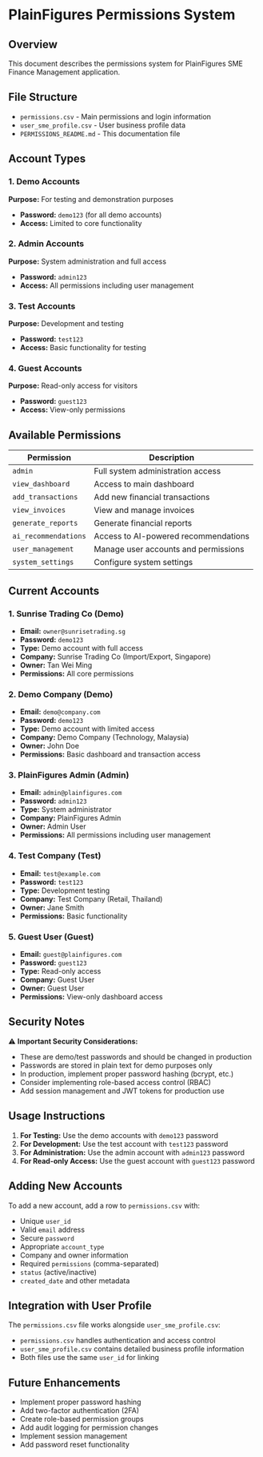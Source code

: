 # PlainFigures Permissions System

## Overview
This document describes the permissions system for PlainFigures SME Finance Management application.

## File Structure
- `permissions.csv` - Main permissions and login information
- `user_sme_profile.csv` - User business profile data
- `PERMISSIONS_README.md` - This documentation file

## Account Types

### 1. Demo Accounts
**Purpose:** For testing and demonstration purposes
- **Password:** `demo123` (for all demo accounts)
- **Access:** Limited to core functionality

### 2. Admin Accounts
**Purpose:** System administration and full access
- **Password:** `admin123`
- **Access:** All permissions including user management

### 3. Test Accounts
**Purpose:** Development and testing
- **Password:** `test123`
- **Access:** Basic functionality for testing

### 4. Guest Accounts
**Purpose:** Read-only access for visitors
- **Password:** `guest123`
- **Access:** View-only permissions

## Available Permissions

| Permission | Description |
|------------|-------------|
| `admin` | Full system administration access |
| `view_dashboard` | Access to main dashboard |
| `add_transactions` | Add new financial transactions |
| `view_invoices` | View and manage invoices |
| `generate_reports` | Generate financial reports |
| `ai_recommendations` | Access to AI-powered recommendations |
| `user_management` | Manage user accounts and permissions |
| `system_settings` | Configure system settings |

## Current Accounts

### 1. Sunrise Trading Co (Demo)
- **Email:** `owner@sunrisetrading.sg`
- **Password:** `demo123`
- **Type:** Demo account with full access
- **Company:** Sunrise Trading Co (Import/Export, Singapore)
- **Owner:** Tan Wei Ming
- **Permissions:** All core permissions

### 2. Demo Company (Demo)
- **Email:** `demo@company.com`
- **Password:** `demo123`
- **Type:** Demo account with limited access
- **Company:** Demo Company (Technology, Malaysia)
- **Owner:** John Doe
- **Permissions:** Basic dashboard and transaction access

### 3. PlainFigures Admin (Admin)
- **Email:** `admin@plainfigures.com`
- **Password:** `admin123`
- **Type:** System administrator
- **Company:** PlainFigures Admin
- **Owner:** Admin User
- **Permissions:** All permissions including user management

### 4. Test Company (Test)
- **Email:** `test@example.com`
- **Password:** `test123`
- **Type:** Development testing
- **Company:** Test Company (Retail, Thailand)
- **Owner:** Jane Smith
- **Permissions:** Basic functionality

### 5. Guest User (Guest)
- **Email:** `guest@plainfigures.com`
- **Password:** `guest123`
- **Type:** Read-only access
- **Company:** Guest User
- **Owner:** Guest User
- **Permissions:** View-only dashboard access

## Security Notes

⚠️ **Important Security Considerations:**
- These are demo/test passwords and should be changed in production
- Passwords are stored in plain text for demo purposes only
- In production, implement proper password hashing (bcrypt, etc.)
- Consider implementing role-based access control (RBAC)
- Add session management and JWT tokens for production use

## Usage Instructions

1. **For Testing:** Use the demo accounts with `demo123` password
2. **For Development:** Use the test account with `test123` password
3. **For Administration:** Use the admin account with `admin123` password
4. **For Read-only Access:** Use the guest account with `guest123` password

## Adding New Accounts

To add a new account, add a row to `permissions.csv` with:
- Unique `user_id`
- Valid `email` address
- Secure `password`
- Appropriate `account_type`
- Company and owner information
- Required `permissions` (comma-separated)
- `status` (active/inactive)
- `created_date` and other metadata

## Integration with User Profile

The `permissions.csv` file works alongside `user_sme_profile.csv`:
- `permissions.csv` handles authentication and access control
- `user_sme_profile.csv` contains detailed business profile information
- Both files use the same `user_id` for linking

## Future Enhancements

- Implement proper password hashing
- Add two-factor authentication (2FA)
- Create role-based permission groups
- Add audit logging for permission changes
- Implement session management
- Add password reset functionality
